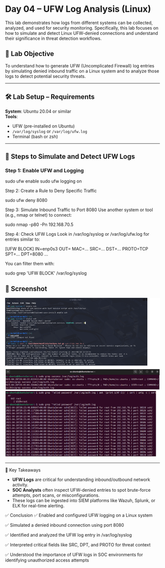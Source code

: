 # Day 04 – UFW Log Analysis (Linux)

This lab demonstrates how logs from different systems can be collected, analyzed, and used for security monitoring. Specifically, this lab focuses on how to simulate and detect Linux UFW-denied connections and understand their significance in threat detection workflows.

## 🧪 Lab Objective
To understand how to generate UFW (Uncomplicated Firewall) log entries by simulating denied inbound traffic on a Linux system and to analyze those logs to detect potential security threats.

---
## 🛠️ Lab Setup – Requirements

**System**: Ubuntu 20.04 or similar  
**Tools**:
- UFW (pre-installed on Ubuntu)
- `/var/log/syslog` or `/var/log/ufw.log`
- Terminal (bash or zsh)

---

## 🧪 Steps to Simulate and Detect UFW Logs

### Step 1: Enable UFW and Logging

sudo ufw enable
sudo ufw logging on


Step 2: Create a Rule to Deny Specific Traffic

sudo ufw deny 8080

Step 3: Simulate Inbound Traffic to Port 8080
Use another system or tool (e.g., nmap or telnet) to connect:

sudo nmap -p80 -Pn 192.168.70.5

Step 4: Check UFW Logs
Look in /var/log/syslog or /var/log/ufw.log for entries similar to:

[UFW BLOCK] IN=enp0s3 OUT= MAC=... SRC=... DST=... PROTO=TCP SPT=... DPT=8080 ...

You can filter them with:

sudo grep 'UFW BLOCK' /var/log/syslog


## 📸 Screenshot

<p align="center">
  <img src="https://raw.githubusercontent.com/suneetasharma/SOC-Hands-On-Challenge/main/Screenshots/Day04-UFW-Denied_Compressed.png" alt="UFW Screenshot" width="600" />
</p>

---

🧠 Key Takeaways
- **UFW Logs** are critical for understanding inbound/outbound network activity.
- **SOC Analysts** often inspect UFW-denied entries to spot brute-force attempts, port scans, or misconfigurations.
- These logs can be ingested into SIEM platforms like Wazuh, Splunk, or ELK for real-time alerting.


✅ Conclusion
✅ Enabled and configured UFW logging on a Linux system

✅ Simulated a denied inbound connection using port 8080

✅ Identified and analyzed the UFW log entry in /var/log/syslog

✅ Interpreted critical fields like SRC, DPT, and PROTO for threat context

✅ Understood the importance of UFW logs in SOC environments for identifying unauthorized access attempts
